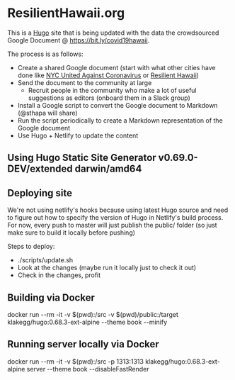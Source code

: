 # ResilientHawaii.org

This is a [Hugo](https://github.com/gohugoio/hugo) site that is being updated
with the data the crowdsourced Google Document @ https://bit.ly/covid19hawaii.

The process is as follows:

- Create a shared Google document (start with what other cities have done like [NYC United Against Coronavirus](https://docs.google.com/document/d/18WYGoVlJuXYc3QFN1RABnARZlwDG3aLQsnNokl1KhZQ/edit) or [Resilient Hawaii](https://bit.ly/covid19hawaii))
- Send the document to the community at large
    - Recruit people in the community who make a lot of useful suggestions as editors (onboard them in a Slack group)
- Install a Google script to convert the Google document to Markdown (@sthapa will share)
- Run the script periodically to create a Markdown representation of the Google document
- Use Hugo + Netlify to update the content

## Using Hugo Static Site Generator v0.69.0-DEV/extended darwin/amd64

## Deploying site

We're not using netlify's hooks because using latest Hugo source and need to figure
out how to specify the version of Hugo in Netlify's build process. For now, every push
to master will just publish the public/ folder (so just make sure to build it
locally before pushing)

Steps to deploy:

- ./scripts/update.sh
- Look at the changes (maybe run it locally just to check it out)
- Check in the changes, profit

## Building via Docker

docker run --rm -it -v $(pwd):/src -v $(pwd)/public:/target klakegg/hugo:0.68.3-ext-alpine --theme book --minify

## Running server locally via Docker

docker run --rm -it -v $(pwd):/src -p 1313:1313 klakegg/hugo:0.68.3-ext-alpine server --theme book --disableFastRender
